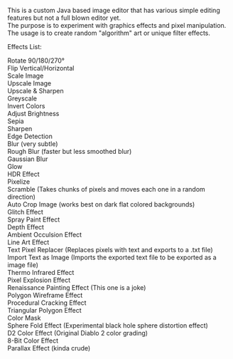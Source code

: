 This is a custom Java based image editor that has various simple editing features but not a full blown editor yet.  
The purpose is to experiment with graphics effects and pixel manipulation.  
The usage is to create random "algorithm" art or unique filter effects.  
  
Effects List:  
  
Rotate 90/180/270°  
Flip Vertical/Horizontal  
Scale Image  
Upscale Image  
Upscale & Sharpen  
Greyscale  
Invert Colors  
Adjust Brightness  
Sepia  
Sharpen  
Edge Detection  
Blur (very subtle)  
Rough Blur (faster but less smoothed blur)  
Gaussian Blur  
Glow  
HDR Effect  
Pixelize  
Scramble (Takes chunks of pixels and moves each one in a random direction)  
Auto Crop Image (works best on dark flat colored backgrounds)  
Glitch Effect  
Spray Paint Effect  
Depth Effect  
Ambient Occulsion Effect  
Line Art Effect  
Text Pixel Replacer (Replaces pixels with text and exports to a .txt file)  
Import Text as Image (Imports the exported text file to be exported as a image file)  
Thermo Infrared Effect  
Pixel Explosion Effect  
Renaissance Painting Effect (This one is a joke)  
Polygon Wireframe Effect  
Procedural Cracking Effect  
Triangular Polygon Effect  
Color Mask  
Sphere Fold Effect (Experimental black hole sphere distortion effect)  
D2 Color Effect (Original Diablo 2 color grading)  
8-Bit Color Effect  
Parallax Effect (kinda crude)  

